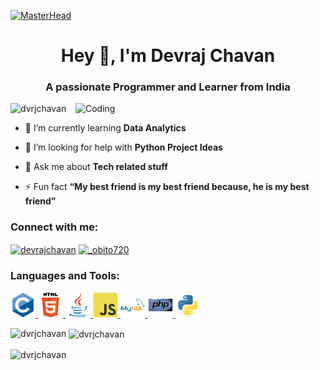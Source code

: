 [![MasterHead](https://mir-s3-cdn-cf.behance.net/project_modules/1400_opt_1/79731568097599.5b50bca477735.jpg)](https://rishavchanda.io)

<h1 align="center">Hey 👋, I'm Devraj Chavan</h1>
<h3 align="center">A passionate Programmer and Learner from India</h3>
<img align="right" alt="Coding" width="400" src="https://cdn.dribbble.com/users/1162077/screenshots/3848914/programmer.gif">

<p align="left"> <img src="https://komarev.com/ghpvc/?username=dvrjchavan&label=Profile%20views&color=0e75b6&style=flat" alt="dvrjchavan" /> </p>

- 🌱 I’m currently learning **Data Analytics**

- 🤝 I’m looking for help with **Python Project Ideas**

- 💬 Ask me about **Tech related stuff**

- ⚡ Fun fact **“My best friend is my best friend because, he is my best friend”**

<h3 align="left">Connect with me:</h3>
<p align="left">
<a href="https://linkedin.com/in/devrajchavan" target="blank"><img align="center" src="https://raw.githubusercontent.com/rahuldkjain/github-profile-readme-generator/master/src/images/icons/Social/linked-in-alt.svg" alt="devrajchavan" height="30" width="40" /></a>
<a href="https://instagram.com/_dvrj07" target="blank"><img align="center" src="https://raw.githubusercontent.com/rahuldkjain/github-profile-readme-generator/master/src/images/icons/Social/instagram.svg" alt="_obito720" height="30" width="40" /></a>
</p>

<h3 align="left">Languages and Tools:</h3>
<p align="left"> <a href="https://www.cprogramming.com/" target="_blank" rel="noreferrer"> <img src="https://raw.githubusercontent.com/devicons/devicon/master/icons/c/c-original.svg" alt="c" width="40" height="40"/> </a> <a href="https://www.w3.org/html/" target="_blank" rel="noreferrer"> <img src="https://raw.githubusercontent.com/devicons/devicon/master/icons/html5/html5-original-wordmark.svg" alt="html5" width="40" height="40"/> </a> <a href="https://www.java.com" target="_blank" rel="noreferrer"> <img src="https://raw.githubusercontent.com/devicons/devicon/master/icons/java/java-original.svg" alt="java" width="40" height="40"/> </a> <a href="https://developer.mozilla.org/en-US/docs/Web/JavaScript" target="_blank" rel="noreferrer"> <img src="https://raw.githubusercontent.com/devicons/devicon/master/icons/javascript/javascript-original.svg" alt="javascript" width="40" height="40"/> </a> <a href="https://www.mysql.com/" target="_blank" rel="noreferrer"> <img src="https://raw.githubusercontent.com/devicons/devicon/master/icons/mysql/mysql-original-wordmark.svg" alt="mysql" width="40" height="40"/> </a> <a href="https://www.php.net" target="_blank" rel="noreferrer"> <img src="https://raw.githubusercontent.com/devicons/devicon/master/icons/php/php-original.svg" alt="php" width="40" height="40"/> </a> <a href="https://www.python.org" target="_blank" rel="noreferrer"> <img src="https://raw.githubusercontent.com/devicons/devicon/master/icons/python/python-original.svg" alt="python" width="40" height="40"/> </a> </p>

<p><img align="left" src="https://github-readme-stats.vercel.app/api/top-langs?username=dvrjchavan&show_icons=true&locale=en&layout=compact" alt="dvrjchavan" /></p>

<p>&nbsp;<img align="center" src="https://github-readme-stats.vercel.app/api?username=dvrjchavan&show_icons=true&locale=en" alt="dvrjchavan" /></p>

<p><img align="center" src="https://github-readme-streak-stats.herokuapp.com/?user=dvrjchavan&" alt="dvrjchavan" /></p>







